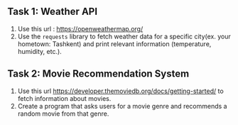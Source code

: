 ## Task 1: Weather API
   1. Use this url : https://openweathermap.org/
   2. Use the `requests` library to fetch weather data for a specific city(ex. your hometown: Tashkent) and print relevant information (temperature, humidity, etc.).

## Task 2: Movie Recommendation System
   1. Use this url https://developer.themoviedb.org/docs/getting-started/ to fetch information about movies.
   2. Create a program that asks users for a movie genre and recommends a random movie from that genre.